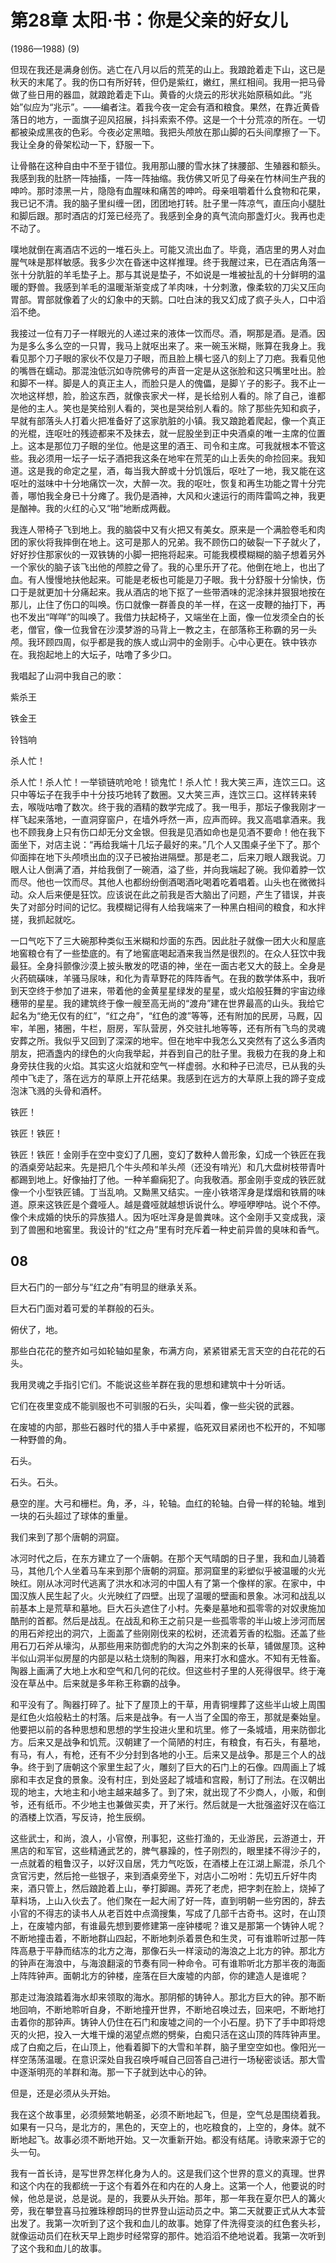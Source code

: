 <link href="../../../css/style.css" rel="stylesheet" type="text/css" />

# 第28章 太阳·书：你是父亲的好女儿

<span class="r"> (1986—1988) (9)

<div class="p">

但现在我还是满身创伤。逃亡在八月以后的荒芜的山上。我踉跄着走下山，这已是秋天的末尾了。我的伤口有所好转，但仍是紫红，嫩红，黑红相间。我用一把马骨做了些日用的器皿，就踉跄着走下山。黄昏的火烧云的形状兆始原稿如此。“兆始”似应为“兆示”。——编者注。着我今夜一定会有酒和粮食。果然，在靠近黄昏落日的地方，一面旗子迎风招展，抖抖索索不停。这是一个十分荒凉的所在。一切都被染成黑夜的色彩。今夜必定黑暗。我把头颅放在那山脚的石头间摩擦了一下。我让全身的骨架松动一下，舒服一下。

让骨骼在这种自由中不至于错位。我用那山腰的雪水抹了抹腰部、生殖器和额头。我感到我的肚脐一阵抽搐，一阵一阵抽缩。我仿佛又听见了母亲在竹林间生产我的呻吟。那时漆黑一片，隐隐有血腥味和痛苦的呻吟。母亲咀嚼着什么食物和花果，我已记不清。我的脑子里纠缠一团，团团地打转。肚子里一阵凉气，直压向小腿肚和脚后跟。那时酒店的灯笼已经亮了。我感到全身的真气流向那盏灯火。我再也走不动了。

噗地就倒在离酒店不远的一堆石头上。可能又流出血了。毕竟，酒店里的男人对血腥气味是那样敏感。我多少次在昏迷中这样推理。终于我醒过来，已在酒店角落一张十分肮脏的羊毛垫子上。那与其说是垫子，不如说是一堆被扯乱的十分鲜明的温暖的野兽。我感到羊毛的温暖渐渐变成了羊肉味，十分刺激，像柔软的刀尖又压向胃部。胃部就像着了火的幻象中的天鹅。口吐白沫的我又幻成了疯子头人，口中滔滔不绝。

我接过一位有刀子一样眼光的人递过来的液体一饮而尽。酒，啊那是酒。是酒。因为是多么多么空的一只胃，我马上就呕出来了。来一碗玉米糊，账算在我身上。我看见那个刀子眼的家伙不仅是刀子眼，而且脸上横七竖八的刻上了刀疤。我看见他的嘴唇在蠕动。那混浊低沉如寺院佛号的声音一定是从这张脸和这只嘴里吐出。脸和脚不一样。脚是人的真正主人，而脸只是人的傀儡，是脚丫子的影子。我不止一次地这样想，脸，脸这东西，就像丧家犬一样，是长给别人看的。除了自己，谁都是他的主人。笑也是笑给别人看的，哭也是哭给别人看的。除了那些先知和疯子，早就有部落头人打着火把准备好了这家肮脏的小镇。我又踉跄着爬起，像一个真正的光棍，连呕吐的残迹都来不及抹去，就一屁股坐到正中央酒桌的唯一主席的位置上。这本是那位刀子眼的坐位。他是这里的酒王、司令和主席。可我就根本不管这些。我必须用一坛子一坛子酒把我这条在地牢在荒芜的山上丢失的命捡回来。我知道。这是我的命定之星，酒，每当我大醉或十分饥饿后，呕吐了一地，我又能在这呕吐的滋味中十分地痛饮一次，大醉一次。我的呕吐，恢复和再生功能之胃十分完善，哪怕我全身已十分瘫了。我仍是酒神，大风和火速运行的雨阵雷鸣之神，我更是酗神。我的火红的心又“啪”地断成两截。

我连人带椅子飞到地上。我的脑袋中又有火把又有美女。原来是一个满脸卷毛和肉团的家伙将我摔倒在地上。这可是那人的兄弟。我不顾伤口的破裂一下子就火了，好好抄住那家伙的一双铁铸的小脚一把拖将起来。可能我模模糊糊的脑子想着另外一个家伙的脑子该飞出他的颅腔之骨了。我的心里乐开了花。他倒在地上，也出了血。有人慢慢地扶他起来。可能是老板也可能是刀子眼。我十分舒服十分愉快，伤口于是就更加十分痛起来。我从酒店的地下抠了一些带酒味的泥涂抹并狠狠地按在那儿，止住了伤口的叫唤。伤口就像一群善良的羊一样，在这一皮鞭的抽打下，再也不发出“咩咩”的叫唤了。我借力扶起椅子，又端坐在上面，像一位发须全白的长老，僧官，像一位我曾在沙漠梦游的马背上一教之主，在部落称王称霸的另一头颅。我环顾四周，似乎都是我的族人或山洞中的金刚手。心中心更在。铁中铁亦在。我抱起地上的大坛子，咕噜了多少口。

我唱起了山洞中我自己的歌：

紫杀王

铁金王

铃铛响

杀人忙！

杀人忙！杀人忙！一举锁链吭呛呛！锁鬼忙！杀人忙！我大笑三声，连饮三口。这只中等坛子在我手中十分技巧地转了数圈。又大笑三声，连饮三口。这样转来转去，喉咙咕噜了数次。终于我的酒精的数学完成了。我一甩手，那坛子像我刚才一样飞起来落地，一直洞穿窗户，在墙外呼然一声，应声而碎。我又高唱拿酒来。我也不顾我身上只有伤口却无分文金银。但我是见酒如命也是见酒不要命！他在我下面坐下，对店主说：“再给我端十几坛子最好的来。”几个人又围桌子坐下了。那个仰面摔在地下头颅喷出血的汉子已被抬进隔壁。那是老二，后来刀眼人跟我说。刀眼人让人倒满了酒，并给我倒了一碗酒，溢了些，并向我端起了碗。我仰着脖一饮而尽。他也一饮而尽。其他人也都纷纷倒酒喝酒叱喝着吃着唱着。山头也在微微抖动。众人后来便是狂饮。应该说在此之前我是否大脑出了问题，产生了错误，并丧失了对部分时间的记忆。我模糊记得有人给我端来了一种黑白相间的粮食，和水拌搓，我抓起就吃。

一口气吃下了三大碗那种类似玉米糊和炒面的东西。因此肚子就像一团大火和屋底地窖粮仓有了一些垫底的。有了地窖底喝起酒来我当然是很烈的。在众人狂饮中我最狂。全身抖颤像沙漠上披头散发的呓语的神，坐在一面古老又大的鼓上。全身是火药硫磺味，羊骚马尿味，和化为青草野花的阵阵香气。在我的数学体系中，我听到天空终于参加了进来，带着他的金黄星星绿发的星星，或火焰般狂舞的宇宙边缘穗带的星星。我的建筑终于像一艘至高无尚的“渡舟”建在世界最高的山头。我给它起名为“绝无仅有的红”，“红之舟”，“红色的渡”等等，还有附加的民房，马厩，囚牢，羊圈，猪圈，牛栏，厨房，军队营房，外交驻扎地等等，还有所有飞鸟的灵魂安葬之所。我似乎又回到了深深的地牢。但在地牢中我怎么又突然有了这么多酒肉朋友，把酒盏内的绿色的火向我举起，并吞到自己的肚子里。我极力在我的身上和身旁扶住我的火焰。其实这火焰就和空气一样虚弱。水和种子已流尽，已从我的头颅中飞走了，落在远方的草原上开花结果。我感到在远方的大草原上我的蹄子变成泡沫飞溅的头骨和酒杯。

铁匠！

铁匠！铁匠！

铁匠！铁匠！金刚手在空中变幻了几圈，变幻了数种人兽形象，幻成一个铁匠在我的酒桌旁站起来。先是把几个牛头颅和羊头颅（还没有啃光）和几大盘树枝带青叶都踢到地上。好像抽打了他。一种羊癫痫犯了。向我敬酒。那金刚手变成的铁匠就像一个小型铁匠铺。丁当乱响。又黝黑又结实。一座小铁塔浑身是煤烟和铁屑的味道。原来这铁匠是个聋哑人。越是聋哑就越想诉说什么。咿哑咿咿咕。说个不停。像个未成婚的快乐的异族猎人。因为呕吐浑身是兽粪味。这个金刚手又变成我，滚到了兽圈和地窖里。我设计的“红之舟”里有时充斥着一种史前异兽的臭味和香气。

</div>

## 08

<div class="p">

巨大石门的一部分与“红之舟”有明显的继承关系。

巨大石门面对着可爱的羊群般的石头。

俯伏了，地。

那些白花花的整齐如弓如轮轴如星象，布满方向，紧紧钳紧无言天空的白花花的石头。

我用灵魂之手指引它们。不能说这些羊群在我的思想和建筑中十分听话。

它们在夜里变成不能驯服也不可驯服的石头，尖叫着，像一些尖锐的武器。

在废墟的内部，那些石器时代的猎人手中紧握，临死双目紧闭也不松开的，不知哪一种野兽的角。

石头。

石头。石头。

悬空的崖。大弓和栅栏。角，矛，斗，轮轴。血红的轮轴。白骨一样的轮轴。堆到一块的石头超过了球体的重量。

我们来到了那个唐朝的洞窟。

冰河时代之后，在东方建立了一个唐朝。在那个天气晴朗的日子里，我和血儿骑着马，其他几个人坐着马车来到那个唐朝的洞窟。那洞窟里的彩塑似乎被温暖的火光映红。刚从冰河时代逃离了洪水和冰河的中国人有了第一个像样的家。在家中，中国汉族人民生起了火。火光映红了四壁。出现了温暖的壁画和景象。冰河和战乱以前基本上是荒草和墓地。巨大石头遮住了小村。先秦是墓地和孤零零的对奴隶施加酷刑的首都。然后是战乱。在战乱和称王之前只是一些孤零零的半山坡上涉河而居的用石斧挖出的洞穴，上面盖了些刚刚伐来的松树，还流着芳香的松脂。还盖了些用石刀石斧从壕沟，从那些用来防御虎豹的大沟之外割来的长草，铺做屋顶。这种半似山洞半似房屋的内部是以粘土烧制的陶器，用来打水和盛水。不知有无牲畜。陶器上画满了大地上水和空气和几何的花纹。但这些村子里的人死得很早。终于淹没在草丛中。后来就是多年称王称霸的战争。

和平没有了。陶器打碎了。扯下了屋顶上的干草，用青铜埋葬了这些半山坡上周围是红色火焰般粘土的村落。后来是战争。有一人当了全国的帝王，那就是秦始皇。他要把以前的各种思想和思想的学生投进火里和坑里。修了一条城墙，用来防御北方。后来又是战争和饥荒。汉朝建了一个简陋的村庄，有粮食，有石头，有墓地，有马，有人，有枪，还有不少分封到各地的小王。后来又是战争。那是三个人的战争。终于到了唐朝这个家里生起了火，雕刻了巨大的石门上的石像。四周画上了城廓和丰衣足食的景象。没有村庄，到处竖起了城墙和宫殿，制订了刑法。在汉朝出现的地主，大地主和小地主越来越多了。到了宋，就出现了不少商人，小贩，和倒爷，还有纸币。不少地主也兼做买卖，开了米行。然后就是一大批强盗好汉在临江的酒楼上饮酒，写反诗，抢生辰纲。

这些武士，和尚，浪人，小官僚，刑事犯，这些打渔的，无业游民，云游道士，开黑店的和军官，这些精通武艺的，脾气暴躁的，性子刚烈的，眼里揉不得沙子的，一点就着的粗鲁汉子，以好汉自居，凭力气吃饭，在酒楼上在江湖上厮混，杀几个贪官污吏，然后抢一些银子，来到酒桌旁坐下，对店小二吩咐：先切五斤好牛肉来，酒只管上，然后踉跄着上山，拳打脚踢。弄死了老虎，把字刺在脸上，烧掉了草料场，上山入伙去了。他们聚在一起大闹了好一阵，直到明朝一些穷困的，辞去小官的不得志的读书人从老百姓中点滴搜集，写成了几部千古奇书。这时，在山顶上，在废墟内部，有谁最先想到要修建第一座钟楼呢？谁又是那第一个铸钟人呢？不断地撞击着，不断地群山四起，不断地刺杀着景色和生灵，可有谁聆听过那一阵阵高悬于平静而结冻的北方之海，那像石头一样滚动的海浪之上北方的钟。那北方的钟声在海浪中，与海浪翻滚的节奏有同一种命令。可有谁聆听北方那半夜的海面上阵阵钟声。面朝北方的钟楼，座落在巨大废墟的内部，你的建造人是谁呢？

那走过海浪踏着海水却来领取的海水。那阴郁的铸钟人。那北方巨大的钟。那不断地回响，不断地聆听自身，不断地撞开世界，不断地召唤过去，回来吧，不断地打击着你的那钟声。铸钟人仍住在石门和废墟之间的一个小石屋。扔下了手中即将熄灭的火把，投入一大堆干燥的渴望点燃的劈柴，白痴只活在这山顶的阵阵钟声里。成了白痴之后，在山顶上，他看着脚下的大雪和羊群，脑子里空空如也。像阳光一样空荡荡温暖。在意识深处自我召唤呼喊自己回答自己进行一场秘密谈话。那大雪中逐渐明亮的羊群和海。那一下子就到达中心的钟。

但是，还是必须从头开始。

我在这个故事里，必须频繁地朝圣，必须不断地起飞，但是，空气总是围绕着我。如果有一只乌，是北方的，黑色的，天空上的，也吃粮食的，上空的，身体。就不断地起飞。故事必须不断地开始。又一次重新开始。都没有结尾。诗歌来源于它的头一句。

我有一首长诗，是写世界怎样化身为人的。这是我们这个世界的意义的真理。世界和这个内在的我都统一于这个有着外在和内在的人身上。这第一个人，他要说的时候，他总是说，总是说。是的，我要从头开始。那年，那一年我在夏尔巴人的篝火旁，我在攀登喜马拉雅珠穆朗玛的世界登山运动员之中。第二天就要正式从大本营出发了。我第一次听到了这个我和血儿的故事。她穿了件洗得变淡的红色套头衫，就像运动员们在秋天早上跑步时经常穿的那件。她滔滔不绝地说着。我第一次听到了这个我和血儿的故事。

</div>

